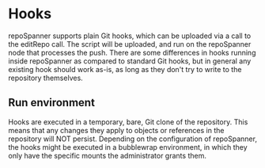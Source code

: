 Hooks
=====

repoSpanner supports plain Git hooks, which can be uploaded via a call to
the editRepo call.
The script will be uploaded, and run on the repoSpanner node that processes
the push.
There are some differences in hooks running inside repoSpanner as compared
to standard Git hooks, but in general any existing hook should work as-is,
as long as they don't try to write to the repository themselves.

Run environment
---------------

Hooks are executed in a temporary, bare, Git clone of the repository.
This means that any changes they apply to objects or references in the
repository will NOT persist.
Depending on the configuration of repoSpanner, the hooks might be executed
in a bubblewrap environment, in which they only have the specific mounts
the administrator grants them.
